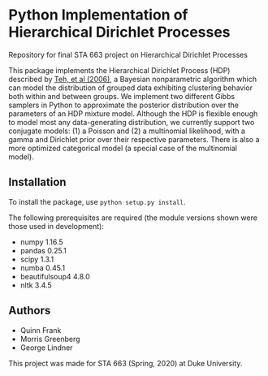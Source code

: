 # Python Implementation of Hierarchical Dirichlet Processes

Repository for final STA 663 project on Hierarchical Dirichlet Processes

This package implements the Hierarchical Dirichlet Process (HDP) described by [Teh, et al (2006)](https://sakai.duke.edu/access/content/group/c96b451b-2a44-447f-b8dc-956611b1acec/Final_Project_Papers/Hierarchical%20Dirichlet%20Processes.pdf), a Bayesian nonparametric algorithm which can model the distribution of grouped data exhibiting clustering behavior both within and between groups.  We implement two different Gibbs samplers in Python to approximate the posterior distribution over the parameters of an HDP mixture model.  Although the HDP is flexible enough to model most any data-generating distribution, we currently support two conjugate models: (1) a Poisson and (2) a multinomial likelihood, with a gamma and Dirichlet prior over their respective parameters.  There is also a more optimized categorical model (a special case of the multinomial model).


## Installation

To install the package, use `python setup.py install`.

The following prerequisites are required (the module versions shown were those used in development):
+ numpy 1.16.5
+ pandas 0.25.1
+ scipy 1.3.1
+ numba 0.45.1
+ beautifulsoup4 4.8.0
+ nltk 3.4.5

## Authors

+ Quinn Frank
+ Morris Greenberg
+ George Lindner

This project was made for STA 663 (Spring, 2020) at Duke University.


